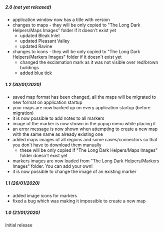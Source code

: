 ##### 2.0 (not yet released)

* application window now has a title with version
* changes to maps - they will be only copied to "The Long Dark Helpers/Maps Images" folder if it doesn't exist yet
    * updated Bleak Inlet
    * updated Pleasant Valley
    * updated Ravine
* changes to icons - they will be only copied to "The Long Dark Helpers/Markers Images" folder if it doesn't exist yet
    * changed the exclamation mark as it was not visible over red/brown buildings
    * added blue tick

##### 1.2 (30/01/2020)

* saved map format has been changed, all the maps will be migrated to new format on application startup
* your maps are now backed up on every application startup (before migration)
* it is now possible to add notes to all markers
* image of the marker is now shown in the popup menu while placing it
* an error message is now shown when attempting to create a new map with the same name as already existing one
* added maps images of all regions and some caves/connectors so that you don't have to download them manually
    * these will be only copied if "The Long Dark Helpers/Maps Images" folder doesn't exist yet
* markers images are now loaded from "The Long Dark Helpers/Markers Images" folder. You can add your own!
* it is now possible to change the image of an existing marker

##### 1.1 (26/01/2020)

* added image icons for markers
* fixed a bug which was making it impossible to create a new map

##### 1.0 (21/01/2020)

Initial release
